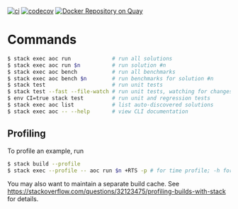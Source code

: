 [![ci](https://github.com/jamesdabbs/advent-of-code-2020/workflows/hs/badge.svg)](https://github.com/jamesdabbs/advent-of-code-2020/actions?query=workflow%3Ahs)
[![codecov](https://codecov.io/gh/jamesdabbs/advent-of-code-2020/branch/main/graph/badge.svg?token=8U4K1HOI01)](https://codecov.io/gh/jamesdabbs/advent-of-code-2020)
[![Docker Repository on Quay](https://quay.io/repository/jamesdabbs/advent-of-code-2020/status "Docker Repository on Quay")](https://quay.io/repository/jamesdabbs/advent-of-code-2020)

# Commands

```bash
$ stack exec aoc run             # run all solutions
$ stack exec aoc run $n          # run solution #n
$ stack exec aoc bench           # run all benchmarks
$ stack exec aoc bench $n        # run benchmarks for solution #n
$ stack test                     # run unit tests
$ stack test --fast --file-watch # run unit tests, watching for changes
$ env CI=true stack test         # run unit and regression tests
$ stack exec aoc list            # list auto-discovered solutions
$ stack exec aoc -- --help       # view CLI documentation
```

## Profiling

To profile an example, run

```bash
$ stack build --profile
$ stack exec --profile -- aoc run $n +RTS -p # for time profile; -h for memory
```

You may also want to maintain a separate build cache.
See https://stackoverflow.com/questions/32123475/profiling-builds-with-stack for details.
